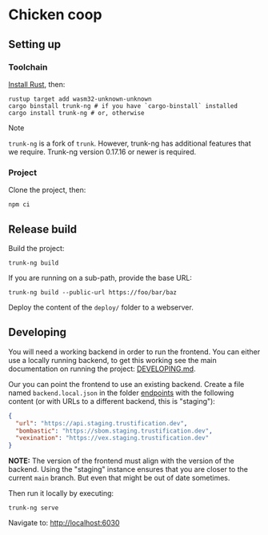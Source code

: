 # Chicken coop

## Setting up

### Toolchain

[Install Rust](https://www.rust-lang.org/tools/install), then:

```shell
rustup target add wasm32-unknown-unknown
cargo binstall trunk-ng # if you have `cargo-binstall` installed
cargo install trunk-ng # or, otherwise
```

> [!NOTE]
> `trunk-ng` is a fork of `trunk`. However, trunk-ng has additional features that we require. Trunk-ng version 0.17.16
> or newer is required.

### Project

Clone the project, then:

```shell
npm ci
```

## Release build

Build the project:

```shell
trunk-ng build
```

If you are running on a sub-path, provide the base URL:

```shell
trunk-ng build --public-url https://foo/bar/baz
```

Deploy the content of the `deploy/` folder to a webserver.

## Developing

You will need a working backend in order to run the frontend. You can either use a locally running backend, to
get this working see the main documentation on running the project: [DEVELOPING.md](../../DEVELOPING.md).

Our you can point the frontend to use an existing backend. Create a file named `backend.local.json` in the folder
[endpoints](dev/endpoints) with the following content (or with URLs to a different backend, this is "staging"):

```json
{
  "url": "https://api.staging.trustification.dev",
  "bombastic": "https://sbom.staging.trustification.dev",
  "vexination": "https://vex.staging.trustification.dev"
}
```

**NOTE:** The version of the frontend must align with the version of the backend. Using the "staging" instance ensures
that you are closer to the current `main` branch. But even that might be out of date sometimes.

Then run it locally by executing:

```shell
trunk-ng serve
```

Navigate to: <http://localhost:6030>
